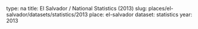 type: na
title: El Salvador / National Statistics (2013)
slug: places/el-salvador/datasets/statistics/2013
place: el-salvador
dataset: statistics
year: 2013
